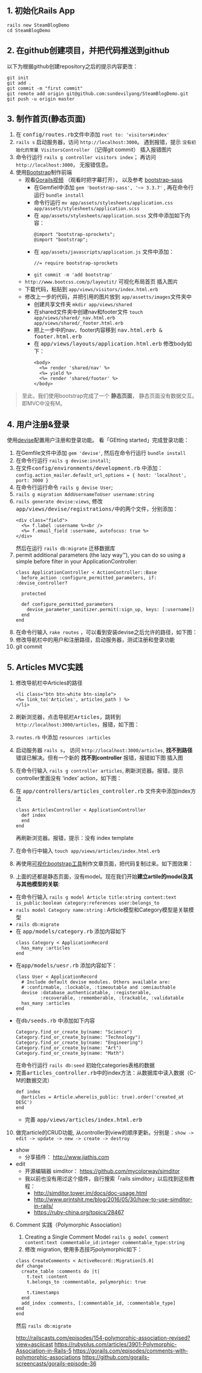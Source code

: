 ## 1. 初始化Rails App
```
rails new SteamBlogDemo
cd SteamBlogDemo
```

## 2. 在github创建项目，并把代码推送到github
以下为根据github创建repository之后的提示内容更改：
```
git init
git add .
git commit -m "first commit"
git remote add origin git@github.com:sundevilyang/SteamBlogDemo.git
git push -u origin master
```

## 3.  制作首页(静态页面)
 1. 在 <kbd>config/routes.rb</kbd>文件中添加 `root to: 'visitors#index'`
 2. `rails s` 启动服务器，访问 `http://localhost:3000`。 遇到报错，提示 `没有初始化的常量 VisitorsController` （记得git commit）
 插入报错图片
 3. 命令行运行 `rails g controller visitors index`； 再访问 `http://localhost:3000`， 无报错信息。
 4. 使用[Bootstrap](http://getbootstrap.com)制作前端
    - 观看[Gorails视频](https://gorails.com/episodes/styling-with-bootstrap-sass) （观看时把字幕打开）， 以及参考 [bootstrap-sass](https://github.com/twbs/bootstrap-sass)
      - 在Gemfiel中添加 `gem 'bootstrap-sass', '~> 3.3.7'` , 再在命令行运行 `bundle install`
      - 命令行运行 `mv app/assets/stylesheets/application.css app/assets/stylesheets/application.scss`
      - 在 `app/assets/stylesheets/application.scss` 文件中添加如下内容：
        ```
        @import "bootstrap-sprockets";
        @import "bootstrap";
        ```
      - 在 `app/assets/javascripts/application.js` 文件中添加：
        ```
        //= require bootstrap-sprockets
        ```
      - `git commit -m 'add bootstrap'`
    - `http://www.bootcss.com/p/layoutit/` 可视化布局首页
    插入图片
    - 下载代码，粘贴到 `app/views/visitors/index.html.erb`
    - 修改上一步的代码，并把引用的图片放到 `app/assetts/images`文件夹中
      - 创建共享文件夹 `mkdir app/views/shared`
      - 在shared文件夹中创建nav和footer文件 `touch app/views/shared/_nav.html.erb app/views/shared/_footer.html.erb`
      - 把上一步中的nav、footer内容移到 <kbd>nav.html.erb & footer.html.erb</kbd>
      - 在   <kbd>app/views/layouts/application.html.erb</kbd> 修改body如下：
        ```
        <body>
          <%= render 'shared/nav' %>
          <%= yield %>
          <%= render 'shared/footer' %>
        </body>
        ```

> 至此，我们使用bootstrap完成了一个 **静态页面**， 静态页面没有数据交互。即MVC中没有M。


## 4. 用户注册&登录
使用[devise](https://github.com/plataformatec/devise)配置用户注册和登录功能。
 看「GEtting started」完成登录功能：
1. 在Gemfile文件中添加 `gem 'devise'`, 然后在命令行运行 `bundle install`
2. 在命令行运行 `rails g devise:install`;
3. 在文件<kbd>config/environments/development.rb</kbd> 中添加：  
`config.action_mailer.default_url_options = { host: 'localhost', port: 3000 }`
4. 在命令行运行命令 `rails g devise User`;
5. `rails g migration AddUsernameToUser username:string`
6. `rails generate devise:views`, 修改<kbd>app/views/devise/registrations/</kbd>中的两个文件，分别添加：      
    ```
    <div class="field">
      <%= f.label :username %><br />
      <%= f.email_field :username, autofocus: true %>
    </div>
    ```
      然后在运行 `rails db:migrate` 迁移数据库
7.  permit additional parameters (the lazy way™), you can do so using a simple before filter in your ApplicationController:
    ```
    class ApplicationController < ActionController::Base
      before_action :configure_permitted_parameters, if: :devise_controller?

      protected

      def configure_permitted_parameters
        devise_parameter_sanitizer.permit(:sign_up, keys: [:username])
      end
    end
    ```
7. 在命令行输入 `rake routes` ，可以看到安装devise之后允许的路径，如下图：
6. 修改导航栏中的用户和注册路径，启动服务器，测试注册和登录功能
7. git commit

## 5. Articles MVC实践
1. 修改导航栏中Articles的路径   
    ```
    <li class="btn btn-white btn-simple">
    <%= link_to('Articles', articles_path ) %>
    </li>
    ```
2. 刷新浏览器，点击导航栏<kbd>Articles</kbd>，跳转到 `http://localhost:3000/articles`，报错，如下图：
3.  `routes.rb` 中添加 `resources :articles`
4. 启动服务器 `rails s`， 访问 `http://localhost:3000/articles`, **找不到路径**错误已解决。但有一个新的 **找不到controller** 报错，报错如下图
 插入图
5. 在命令行输入 `rails g controller articles`, 刷新浏览器。报错，提示controller里面没有 ‘index’ action，如下图：
6. 在 <kbd>app/controllers/articles_controller.rb</kbd> 文件夹中添加index方法
    ```
    class ArticlesController < ApplicationController
      def index
      end
    end
    ```
    再刷新浏览器。报错，提示：没有 index template

7. 在命令行中输入 `touch app/views/articles/index.html.erb`
8. 再使用[可视化bootstrap工具](http://www.bootcss.com/p/layoutit/)制作文章页面，把代码复制过来。如下图效果：
9. 上面的还都是静态页面，没有model。现在我们开始**建立artile的model及其与其他模型的关联**:   

  -  在命令行输入 `rails g model Article title:string content:text is_public:boolean category:references user:belongs_to`
  - `rails model Category name:string` : Article模型和Category模型是关联模型
  - `rails db:migrate`
  - 在 <kbd>app/models/category.rb</kbd> 添加内容如下
    ```
    class Category < ApplicationRecord
      has_many :articles
    end
    ```
  - 在<kbd>app/models/uesr.rb</kbd> 添加内容如下：
    ```
    class User < ApplicationRecord
      # Include default devise modules. Others available are:
      # :confirmable, :lockable, :timeoutable and :omniauthable
      devise :database_authenticatable, :registerable,
             :recoverable, :rememberable, :trackable, :validatable
      has_many :articles
    end
    ```
  - 在<kbd>db/seeds.rb</kbd> 中添加如下内容
    ```
    Category.find_or_create_by(name: "Science")
    Category.find_or_create_by(name: "Technology")
    Category.find_or_create_by(name: "Engineering")
    Category.find_or_create_by(name: "Art")
    Category.find_or_create_by(name: "Math")
    ```
     在命令行运行 `rails db:seed`  初始化categories表格的数据
  - 完善<kbd>articles_controller.rb</kbd>中的index方法：从数据库中读入数据（C-M的数据交流）
    ```
    def index
      @articles = Article.where(is_public: true).order('created_at DESC')    
    end
    ```
    - 完善 <kbd>app/views/articles/index.html.erb</kbd>
10. 做完article的CRUD功能, 从controller到view的顺序更新。分别是：`show -> edit -> update -> new -> create -> destroy`
- show
  - 分享插件： http://www.jiathis.com
- edit
  - 开源编辑器 simditor： https://github.com/mycolorway/simditor
  - 我以前也没有用过这个插件，自行搜索「rails simditor」以后找到这些教程：
    - http://simditor.tower.im/docs/doc-usage.html
    - http://www.printshit.me/blog/2016/05/30/how-to-use-simditor-in-rails/
    - https://ruby-china.org/topics/28467

6. Comment 实践（Polymorphic Association）
    1. Creating a Single Comment Model
    `rails g model comment content:text commentable_id:integer commentable_type:string`
    2. 修改 migration, 使用多态技巧polymorphic如下：
      ```
    class CreateComments < ActiveRecord::Migration[5.0]
      def change
        create_table :comments do |t|
          t.text :content
          t.belongs_to :commentable, polymorphic: true

          t.timestamps
        end
        add_index :comments, [:commentable_id, :commentable_type]
      end
    end
    ```
    然后 `rails db:migrate`

    http://railscasts.com/episodes/154-polymorphic-association-revised?view=asciicast
    https://rubyplus.com/articles/3901-Polymorphic-Association-in-Rails-5
    https://gorails.com/episodes/comments-with-polymorphic-associations
    https://github.com/gorails-screencasts/gorails-episode-36
